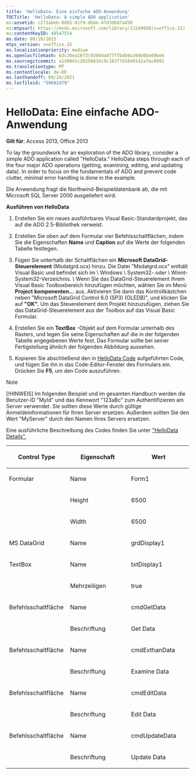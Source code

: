 ```yaml
---
title: 'HelloData: Eine einfache ADO-Anwendung'
TOCTitle: 'HelloData: A simple ADO application'
ms:assetid: c271abeb-8865-81f9-db8e-47d3db87ad30
ms:mtpsurl: https://msdn.microsoft.com/library/JJ249950(v=office.15)
ms:contentKeyID: 48547554
ms.date: 09/18/2015
mtps_version: v=office.15
ms.localizationpriority: medium
ms.openlocfilehash: 63c26ea16f3c93094a877ffb4b9a394b0be89be6
ms.sourcegitcommit: a1d9041c20256616c9c183f7d1049142a7ac6991
ms.translationtype: MT
ms.contentlocale: de-DE
ms.lasthandoff: 09/24/2021
ms.locfileid: "59602479"
---
```

# <a name="hellodata-a-simple-ado-application"></a>HelloData: Eine einfache ADO-Anwendung

**Gilt für**: Access 2013, Office 2013

To lay the groundwork for an exploration of the ADO library, consider a simple ADO application called "HelloData." HelloData steps through each of the four major ADO operations (getting, examining, editing, and updating data). In order to focus on the fundamentals of ADO and prevent code clutter, minimal error handling is done in the example.

Die Anwendung fragt die Northwind-Beispieldatenbank ab, die mit Microsoft SQL Server 2000 ausgeliefert wird.

**Ausführen von HelloData**

1.  Erstellen Sie ein neues ausführbares Visual Basic-Standardprojekt, das auf die ADO 2.5-Bibliothek verweist.

2.  Erstellen Sie oben auf dem Formular vier Befehlsschaltflächen, indem Sie die Eigenschaften **Name** und **Caption** auf die Werte der folgenden Tabelle festlegen.

3.  Fügen Sie unterhalb der Schaltflächen ein **Microsoft DataGrid-Steuerelement** (Msdatgrd.ocx) hinzu. Die Datei "Msdatgrd.ocx" enthält Visual Basic und befindet sich im \\ Windows \\ System32- oder \\ Winnt-System32-Verzeichnis. \\ Wenn Sie das DataGrid-Steuerelement ihrem Visual Basic Toolboxbereich hinzufügen möchten, wählen Sie im Menü **Project** **komponenten...** aus. Aktivieren Sie dann das Kontrollkästchen neben "Microsoft DataGrid Control 6.0 (SP3) (OLEDB)", und klicken Sie auf **"OK".** Um das Steuerelement dem Projekt hinzuzufügen, ziehen Sie das DataGrid-Steuerelement aus der Toolbox auf das Visual Basic Formular.

4.  Erstellen Sie ein **TextBox** -Objekt auf dem Formular unterhalb des Rasters, und legen Sie seine Eigenschaften auf die in der folgenden Tabelle angegebenen Werte fest. Das Formular sollte bei seiner Fertigstellung ähnlich der folgenden Abbildung aussehen.

5.  Kopieren Sie abschließend den in [HelloData Code](hellodata-code.md) aufgeführten Code, und fügen Sie ihn in das Code-Editor-Fenster des Formulars ein. Drücken Sie **F5**, um den Code auszuführen.

> [!NOTE]
> [!HINWEIS] Im folgenden Beispiel und im gesamten Handbuch werden die Benutzer-ID "MyId" und das Kennwort "123aBc" zum Authentifizieren am Server verwendet. Sie sollten diese Werte durch gültige Anmeldeinformationen für Ihren Server ersetzen. Außerdem sollten Sie den Wert "MyServer" durch den Namen Ihres Servers ersetzen.

Eine ausführliche Beschreibung des Codes finden Sie unter ["HelloData Details".](hellodata-details.md)

<table>
<colgroup>
<col style="width: 33%" />
<col style="width: 33%" />
<col style="width: 33%" />
</colgroup>
<thead>
<tr class="header">
<th><p>Control Type</p></th>
<th><p>Eigenschaft</p></th>
<th><p>Wert</p></th>
</tr>
</thead>
<tbody>
<tr class="odd">
<td><p>Formular</p></td>
<td><p>Name</p></td>
<td><p>Form1</p></td>
</tr>
<tr class="even">
<td><p><br />
</p></td>
<td><p>Height</p></td>
<td><p>6500</p></td>
</tr>
<tr class="odd">
<td><p><br />
</p></td>
<td><p>Width</p></td>
<td><p>6500</p></td>
</tr>
<tr class="even">
<td><p>MS DataGrid</p></td>
<td><p>Name</p></td>
<td><p>grdDisplay1</p></td>
</tr>
<tr class="odd">
<td><p>TextBox</p></td>
<td><p>Name</p></td>
<td><p>txtDisplay1</p></td>
</tr>
<tr class="even">
<td><p><br />
</p></td>
<td><p>Mehrzeiligen</p></td>
<td><p>true</p></td>
</tr>
<tr class="odd">
<td><p>Befehlsschaltfläche</p></td>
<td><p>Name</p></td>
<td><p>cmdGetData</p></td>
</tr>
<tr class="even">
<td><p><br />
</p></td>
<td><p>Beschriftung</p></td>
<td><p>Get Data</p></td>
</tr>
<tr class="odd">
<td><p>Befehlsschaltfläche</p></td>
<td><p>Name</p></td>
<td><p>cmdExthanData</p></td>
</tr>
<tr class="even">
<td><p><br />
</p></td>
<td><p>Beschriftung</p></td>
<td><p>Examine Data</p></td>
</tr>
<tr class="odd">
<td><p>Befehlsschaltfläche</p></td>
<td><p>Name</p></td>
<td><p>cmdEditData</p></td>
</tr>
<tr class="even">
<td><p><br />
</p></td>
<td><p>Beschriftung</p></td>
<td><p>Edit Data</p></td>
</tr>
<tr class="odd">
<td><p>Befehlsschaltfläche</p></td>
<td><p>Name</p></td>
<td><p>cmdUpdateData</p></td>
</tr>
<tr class="even">
<td><p><br />
</p></td>
<td><p>Beschriftung</p></td>
<td><p>Update Data</p></td>
</tr>
</tbody>
</table>



